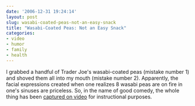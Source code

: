 ```yaml
---
date: '2006-12-31 19:24:14'
layout: post
slug: wasabi-coated-peas-not-an-easy-snack
title: "Wasabi-Coated Peas: Not an Easy Snack"
categories:
- video
- humor
- family
- health
---
```


I grabbed a handful of Trader Joe's wasabi-coated peas (mistake number 1) and shoved them all into my mouth (mistake number 2). Apparently, the facial expressions created when one realizes 8 wasabi peas are on fire in one's sinuses are priceless. So, in the name of good comedy, the whole thing has been [captured on video](https://www.youtube.com/watch?v=5FjmTNEtuYE "Wasabi-coated peas are a great snack! ") for instructional purposes.